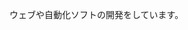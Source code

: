 ウェブや自動化ソフトの開発をしています。

<!---
MORIMOTO520212/MORIMOTO520212 is a ✨ special ✨ repository because its `README.md` (this file) appears on your GitHub profile.
You can click the Preview link to take a look at your changes.
--->
